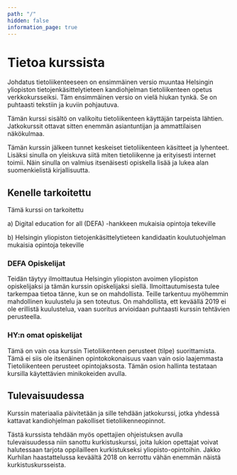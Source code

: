 ```yaml
---
path: "/"
hidden: false
information_page: true
---
```


<banner></banner>

# Tietoa kurssista

Johdatus tietoliikenteeseen on ensimmäinen versio muuntaa Helsingin yliopiston tietojenkäsittelytieteen kandiohjelman tietoliikenteen opetus verkkokursseiksi. Täm ensimmäinen versio on vielä hiukan tynkä. Se on puhtaasti tekstiin ja kuviin pohjautuva.

Tämän kurssi sisältö on valikoitu tietoliikenteen käyttäjän tarpeista lähtien.  Jatkokurssit ottavat sitten enemmän asiantuntijan ja ammattilaisen näkökulmaa.

Tämän kurssin jälkeen tunnet keskeiset tietoliikenteen käsitteet ja lyhenteet. Lisäksi sinulla on yleiskuva siitä miten tietoliikenne ja erityisesti internet toimii. Näin sinulla on valmius itsenäisesti opiskella lisää ja lukea alan suomenkielistä kirjallisuutta.


## Kenelle tarkoitettu

Tämä kurssi on tarkoitettu

a) Digital education for all (DEFA) -hankkeen mukaisia opintoja tekeville

b) Helsingin yliopiston tietojenkäsittelytieteen kandidaatin koulutuohjelman mukaisia opintoja tekeville


### DEFA Opiskelijat

Teidän täytyy ilmoittautua Helsingin yliopiston avoimen yliopiston opiskelijaksi ja tämän kurssin opiskelijaksi siellä. Ilmoittautumisesta tulee tarkempaa tietoa tänne, kun se on mahdollista. Teille tarkentuu myöhemmin mahdollinen kuulustelu ja sen toteutus. On mahdollista, ett keväällä 2019 ei ole erillistä kuulustelua, vaan suoritus arvioidaan puhtaasti kurssin tehtävien perusteella.


### HY:n omat opiskelijat

Tämä on vain osa kurssin Tietoliikenteen perusteet (tilpe) suorittamista. Tämä ei siis ole itsenäinen opintokokonaisuus vaan vain osio  laajemmasta Tietoliikenteen perusteet opintojaksosta. Tämän osion hallinta testataan kursilla käytettävien minikokeiden avulla.

## Tulevaisuudessa

Kurssin materiaalia päivitetään ja sille tehdään jatkokurssi, jotka yhdessä kattavat kandiohjelman pakolliset tietoliikenneopinnot.

Tästä kurssista tehdään myös opettajien ohjeistuksen avulla tulevaisuudessa niin sanottu kurkistuskurssi, joita lukion opettajat voivat halutessaan tarjota oppilailleen kurkistukseksi yliopisto-opintoihin. Jakko Kurhilan haastattelussa keväältä 2018 on kerrottu vähän enemmän näistä kurkistuskursseista.
